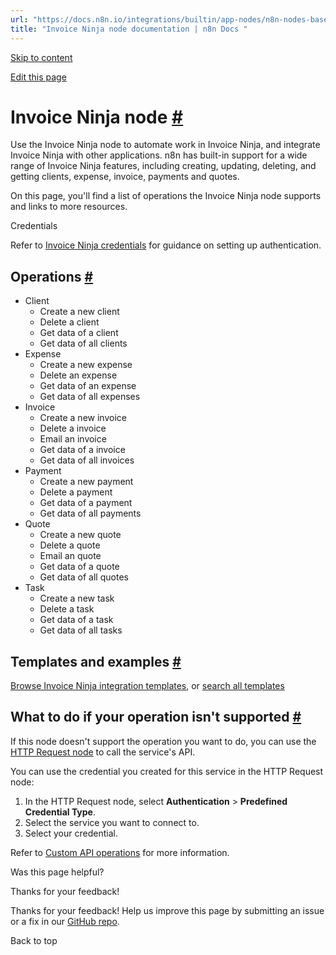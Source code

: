 ```yaml
---
url: "https://docs.n8n.io/integrations/builtin/app-nodes/n8n-nodes-base.invoiceninja/"
title: "Invoice Ninja node documentation | n8n Docs "
---
```


[Skip to content](https://docs.n8n.io/integrations/builtin/app-nodes/n8n-nodes-base.invoiceninja/#invoice-ninja-node)

[Edit this page](https://github.com/n8n-io/n8n-docs/edit/main/docs/integrations/builtin/app-nodes/n8n-nodes-base.invoiceninja.md "Edit this page")

# Invoice Ninja node [\#](https://docs.n8n.io/integrations/builtin/app-nodes/n8n-nodes-base.invoiceninja/\#invoice-ninja-node "Permanent link")

Use the Invoice Ninja node to automate work in Invoice Ninja, and integrate Invoice Ninja with other applications. n8n has built-in support for a wide range of Invoice Ninja features, including creating, updating, deleting, and getting clients, expense, invoice, payments and quotes.

On this page, you'll find a list of operations the Invoice Ninja node supports and links to more resources.

Credentials

Refer to [Invoice Ninja credentials](https://docs.n8n.io/integrations/builtin/credentials/invoiceninja/) for guidance on setting up authentication.

## Operations [\#](https://docs.n8n.io/integrations/builtin/app-nodes/n8n-nodes-base.invoiceninja/\#operations "Permanent link")

- Client
  - Create a new client
  - Delete a client
  - Get data of a client
  - Get data of all clients
- Expense
  - Create a new expense
  - Delete an expense
  - Get data of an expense
  - Get data of all expenses
- Invoice
  - Create a new invoice
  - Delete a invoice
  - Email an invoice
  - Get data of a invoice
  - Get data of all invoices
- Payment
  - Create a new payment
  - Delete a payment
  - Get data of a payment
  - Get data of all payments
- Quote
  - Create a new quote
  - Delete a quote
  - Email an quote
  - Get data of a quote
  - Get data of all quotes
- Task
  - Create a new task
  - Delete a task
  - Get data of a task
  - Get data of all tasks

## Templates and examples [\#](https://docs.n8n.io/integrations/builtin/app-nodes/n8n-nodes-base.invoiceninja/\#templates-and-examples "Permanent link")

[Browse Invoice Ninja integration templates](https://n8n.io/integrations/invoice-ninja/), or [search all templates](https://n8n.io/workflows/)

## What to do if your operation isn't supported [\#](https://docs.n8n.io/integrations/builtin/app-nodes/n8n-nodes-base.invoiceninja/\#what-to-do-if-your-operation-isnt-supported "Permanent link")

If this node doesn't support the operation you want to do, you can use the [HTTP Request node](https://docs.n8n.io/integrations/builtin/core-nodes/n8n-nodes-base.httprequest/) to call the service's API.

You can use the credential you created for this service in the HTTP Request node:

1. In the HTTP Request node, select **Authentication** \> **Predefined Credential Type**.
2. Select the service you want to connect to.
3. Select your credential.

Refer to [Custom API operations](https://docs.n8n.io/integrations/custom-operations/) for more information.

Was this page helpful?






Thanks for your feedback!






Thanks for your feedback! Help us improve this page by submitting an issue or a fix in our [GitHub repo](https://github.com/n8n-io/n8n-docs).


Back to top